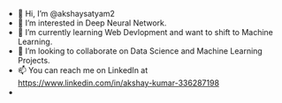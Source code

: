 - 👋 Hi, I’m @akshaysatyam2
- 👀 I’m interested in Deep Neural Network.
- 🌱 I’m currently learning Web Devlopment and want to shift to Machine Learning.
- 💞️ I’m looking to collaborate on Data Science and Machine Learning Projects.
- 📫 You can reach me on LinkedIn at https://www.linkedin.com/in/akshay-kumar-336287198
- 

<!---
akshaysatyam2/akshaysatyam2 is a ✨ special ✨ repository because its `README.md` (this file) appears on your GitHub profile.
You can click the Preview link to take a look at your changes.
--->
